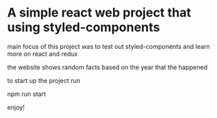 # A simple react web project that using styled-components

main focus of this project was to test out styled-components and
learn more on react and redux


the website shows random facts based on the year that the happened

to start up the project run

npm run start

enjoy!
